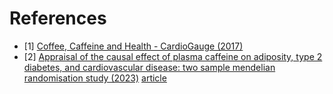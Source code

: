 # References
- [1] [Coffee, Caffeine and Health - CardioGauge (2017)](https://www.youtube.com/watch?v=IwXpOhQKaUE)
- [2] [Appraisal of the causal effect of plasma caffeine on adiposity, type 2 diabetes, and cardiovascular disease: two sample mendelian randomisation study (2023)](https://bmjmedicine.bmj.com/content/2/1/e000335) [article](https://www.sciencealert.com/caffeine-in-your-blood-may-affect-body-fat-and-diabetes-risk-study-finds)